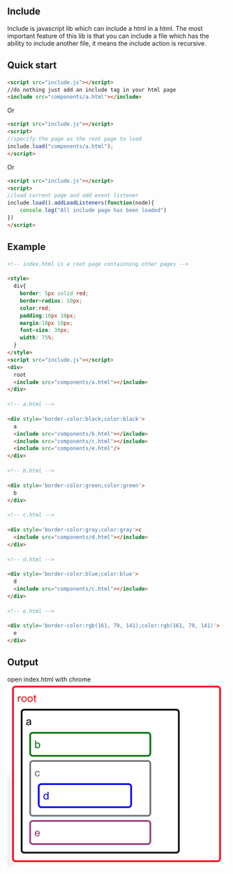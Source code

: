 ## Include
Include is javascript lib which can include a html in a html. 
The most important feature of this lib is that you can include a file which has the ability to include another file, it means the include action is recursive.


## Quick start

```html
<script src="include.js"></script>
//do nothing just add an include tag in your html page
<include src="components/a.html"></include>
```
Or
```html
<script src="include.js"></script>
<script>
//specify the page as the root page to load 
include.load("components/a.html");
</script>
```
Or
```html
<script src="include.js"></script>
<script>
//load current page and add event listener
include.load().addLoadListeners(function(node){
    console.log("All include page has been loaded")
})
</script>
```

## Example

```html
<!-- index.html is a root page containning other pages -->

<style>
  div{
    border: 5px solid red;
    border-radius: 10px;
    color:red;
    padding:10px 10px;
    margin:10px 10px;
    font-size: 30px;
    width: 75%;
  }
</style>
<script src="include.js"></script>
<div>
  root
  <include src="components/a.html"></include>
</div>

<!-- a.html -->

<div style='border-color:black;color:black'>
  a
  <include src="components/b.html"></include>
  <include src="components/c.html"></include>
  <include src="components/e.html"/>
</div>

<!-- b.html -->

<div style='border-color:green;color:green'>
  b
</div>

<!-- c.html -->

<div style='border-color:gray;color:gray'>c
  <include src="components/d.html"></include>
</div>

<!-- d.html -->

<div style='border-color:blue;color:blue'>
  d
  <include src="components/c.html"></include>
</div>

<!-- e.html -->

<div style='border-color:rgb(161, 79, 141);color:rgb(161, 79, 141)'>
  e
</div>
```

## Output 
open index.html with chrome
![output_of_include](example.jpg)